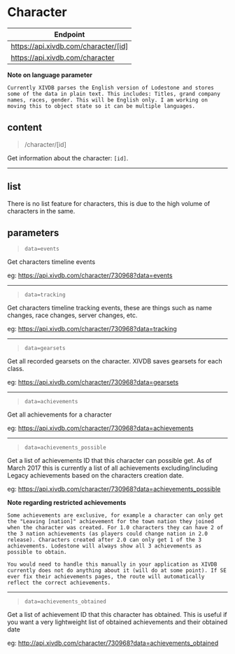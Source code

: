 # Character

|Endpoint|
|---|
|https://api.xivdb.com/character/[id]|
|https://api.xivdb.com/character|

**Note on language parameter**
```
Currently XIVDB parses the English version of Lodestone and stores some of the data in plain text. This includes: Titles, grand company names, races, gender. This will be English only. I am working on moving this to object state so it can be multiple languages.
```

## content

> /character/[id]

Get information about the character: `[id]`.

---

## list

There is no list feature for characters, this is due to the high volume of characters in the same.

## parameters

> `data=events`

Get characters timeline events

eg: https://api.xivdb.com/character/730968?data=events

---

> `data=tracking`

Get characters timeline tracking events, these are things such as name changes, race changes, server changes, etc.

eg: https://api.xivdb.com/character/730968?data=tracking

---

> `data=gearsets`

Get all recorded gearsets on the character. XIVDB saves gearsets for each class.

eg: https://api.xivdb.com/character/730968?data=gearsets

---

> `data=achievements`

Get all achievements for a character

eg: https://api.xivdb.com/character/730968?data=achievements

---

> `data=achievements_possible`

Get a list of achievements ID that this character can possible get. As of March 2017 this is currently a list of all achievements excluding/including Legacy achievements based on the characters creation date. 

eg: https://api.xivdb.com/character/730968?data=achievements_possible

**Note regarding restricted achievements**
```
Some achievements are exclusive, for example a character can only get the "Leaving [nation]" achievement for the town nation they joined when the character was created. For 1.0 characters they can have 2 of the 3 nation achievements (as players could change nation in 2.0 release). Characters created after 2.0 can only get 1 of the 3 achievements. Lodestone will always show all 3 achievements as possible to obtain.

You would need to handle this manually in your application as XIVDB currently does not do anything about it (will do at some point). If SE ever fix their achievements pages, the route will automatically reflect the correct achievements.
```

---

> `data=achievements_obtained`

Get a list of achievement ID that this character has obtained. This is useful if you want a very lightweight list of obtained achievements and their obtained date

eg: http://api.xivdb.com/character/730968?data=achievements_obtained

